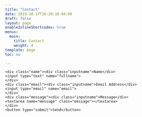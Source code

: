 ```yaml
---
title: "Contact"
date: 2019-10-17T16:20:10-04:00
draft: false
layout: page
enableInlineShortcodes: true
menus:
  main:
    title: Contact
    weight: 4
template: page
toc: no

---
```


<div id="contactform">

<form action="https://getform.io/f/a8122abb-7d41-4332-9de9-2a53fafe0953"
      method="POST"
      accept-charset="UTF-8">

    <div class="name"><div class="inputname">Name</div>
    <input type="text" name="fullname">
    </div>
    <div class="email"><div class="inputname">Email Address</div>
    <input type="email" name="email">
    </div>
    <div class="message"><div class="inputname">Message</div>
    <textarea name="message" class="message"></textarea>
    </div>
    <button type="submit">Send</button>

</form>
</div>
